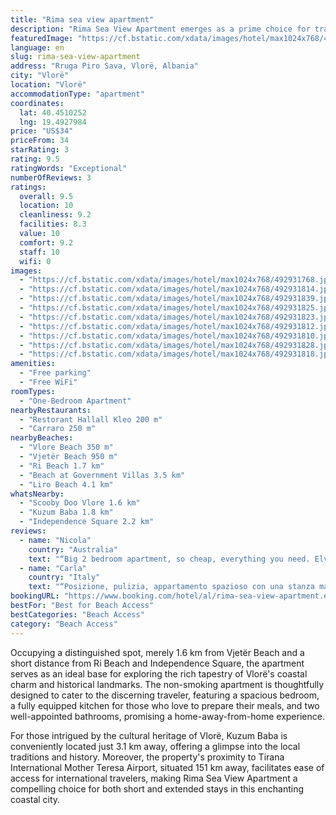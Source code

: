 ```yaml
---
title: "Rima sea view apartment"
description: "Rima Sea View Apartment emerges as a prime choice for travelers seeking a serene getaway in Vlorë, boasting an enviable location just a stone's throw away from the pristine Vlore Beach and within easy reach of the city's notable attractions."
featuredImage: "https://cf.bstatic.com/xdata/images/hotel/max1024x768/492931768.jpg?k=85f95b26189c6c509cb01c458c0de7699446c18ff513576ad473ae25eb310651&o=&hp=1"
language: en
slug: rima-sea-view-apartment
address: "Rruga Piro Sava, Vlorë, Albania"
city: "Vlorë"
location: "Vlorë"
accommodationType: "apartment"
coordinates:
  lat: 40.4510252
  lng: 19.4927984
price: "US$34"
priceFrom: 34
starRating: 3
rating: 9.5
ratingWords: "Exceptional"
numberOfReviews: 3
ratings:
  overall: 9.5
  location: 10
  cleanliness: 9.2
  facilities: 8.3
  value: 10
  comfort: 9.2
  staff: 10
  wifi: 0
images:
  - "https://cf.bstatic.com/xdata/images/hotel/max1024x768/492931768.jpg?k=85f95b26189c6c509cb01c458c0de7699446c18ff513576ad473ae25eb310651&o=&hp=1"
  - "https://cf.bstatic.com/xdata/images/hotel/max1024x768/492931814.jpg?k=dafa63fedb537caa750817aaa1658c947a2550241a3db54ae51accd6b154ce8c&o=&hp=1"
  - "https://cf.bstatic.com/xdata/images/hotel/max1024x768/492931839.jpg?k=12ba635329552b166222df9cb86e45edc5c24d54f9b5a188a6af1924e5486a13&o=&hp=1"
  - "https://cf.bstatic.com/xdata/images/hotel/max1024x768/492931825.jpg?k=d509cf35d8e189329e511f432c064df93fcdf51950af62d0add8fbbbd53566b3&o=&hp=1"
  - "https://cf.bstatic.com/xdata/images/hotel/max1024x768/492931823.jpg?k=67c47a551be7db3e73a62dbd876d3e5a979cca43d4835290517f52b1408b43a5&o=&hp=1"
  - "https://cf.bstatic.com/xdata/images/hotel/max1024x768/492931812.jpg?k=18110f2a18adbadbad3d66e258ad35959f01632f33b9ac1cc091e057aac908bd&o=&hp=1"
  - "https://cf.bstatic.com/xdata/images/hotel/max1024x768/492931810.jpg?k=5fa8a858d10b0c4e506f619422ab5766f4d30329d92fd485a7a29c0528ff59c8&o=&hp=1"
  - "https://cf.bstatic.com/xdata/images/hotel/max1024x768/492931828.jpg?k=c5b5cf591d0782e94be84aee1732aa927f1e83caf982430e361c56c3da43975c&o=&hp=1"
  - "https://cf.bstatic.com/xdata/images/hotel/max1024x768/492931818.jpg?k=7c222119a7dc73fd7f05108ae716487f72acfb28110d9a095be19f25346faaf7&o=&hp=1"
amenities:
  - "Free parking"
  - "Free WiFi"
roomTypes:
  - "One-Bedroom Apartment"
nearbyRestaurants:
  - "Restorant Hallall Kleo 200 m"
  - "Carraro 250 m"
nearbyBeaches:
  - "Vlore Beach 350 m"
  - "Vjetër Beach 950 m"
  - "Ri Beach 1.7 km"
  - "Beach at Government Villas 3.5 km"
  - "Liro Beach 4.1 km"
whatsNearby:
  - "Scooby Doo Vlore 1.6 km"
  - "Kuzum Baba 1.8 km"
  - "Independence Square 2.2 km"
reviews:
  - name: "Nicola"
    country: "Australia"
    text: "“Big 2 bedroom apartment, so cheap, everything you need. Elvis is really friendly and helpful.”"
  - name: "Carla"
    country: "Italy"
    text: "“Posizione, pulizia, appartamento spazioso con una stanza matrimoniale e una con due letti, due bagni, lavatrice, gentilezza del proprietario”"
bookingURL: "https://www.booking.com/hotel/al/rima-sea-view-apartment.en-gb.html?aid=8035640"
bestFor: "Best for Beach Access"
bestCategories: "Beach Access"
category: "Beach Access"
---
```


Occupying a distinguished spot, merely 1.6 km from Vjetër Beach and a short distance from Ri Beach and Independence Square, the apartment serves as an ideal base for exploring the rich tapestry of Vlorë's coastal charm and historical landmarks. The non-smoking apartment is thoughtfully designed to cater to the discerning traveler, featuring a spacious bedroom, a fully equipped kitchen for those who love to prepare their meals, and two well-appointed bathrooms, promising a home-away-from-home experience.

For those intrigued by the cultural heritage of Vlorë, Kuzum Baba is conveniently located just 3.1 km away, offering a glimpse into the local traditions and history. Moreover, the property's proximity to Tirana International Mother Teresa Airport, situated 151 km away, facilitates ease of access for international travelers, making Rima Sea View Apartment a compelling choice for both short and extended stays in this enchanting coastal city.